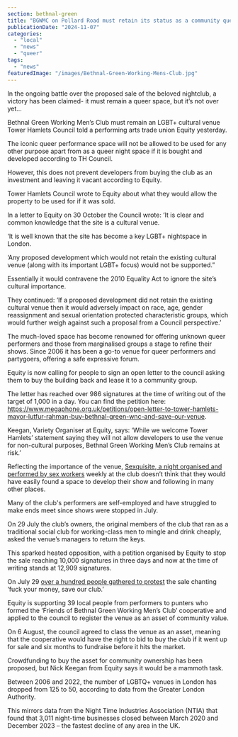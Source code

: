 ```yaml
---
section: bethnal-green
title: "BGWMC on Pollard Road must retain its status as a community queer space if bought says Council"
publicationDate: "2024-11-07"
categories: 
  - "local"
  - "news"
  - "queer"
tags: 
  - "news"
featuredImage: "/images/Bethnal-Green-Working-Mens-Club.jpg"
---
```


In the ongoing battle over the proposed sale of the beloved nightclub, a victory has been claimed- it must remain a queer space, but it’s not over yet…  

Bethnal Green Working Men’s Club must remain an LGBT+ cultural venue Tower Hamlets Council told a performing arts trade union Equity yesterday.

The iconic queer performance space will not be allowed to be used for any other purpose apart from as a queer night space if it is bought and developed according to TH Council. 

However, this does not prevent developers from buying the club as an investment and leaving it vacant according to Equity. 

Tower Hamlets Council wrote to Equity about what they would allow the property to be used for if it was sold.

In a letter to Equity on 30 October the Council wrote: ‘It is clear and common knowledge that the site is a cultural venue. 

‘It is well known that the site has become a key LGBT+ nightspace in London.

‘Any proposed development which would not retain the existing cultural venue (along with its important LGBT+ focus) would not be supported.”

Essentially it would contravene the 2010 Equality Act to ignore the site’s cultural importance.

They continued: ‘If a proposed development did not retain the existing cultural venue then it would adversely impact on race, age, gender reassignment and sexual orientation protected characteristic groups, which would further weigh against such a proposal from a Council perspective.’ 

The much-loved space has become renowned for offering unknown queer performers and those from marginalised groups a stage to refine their shows. Since 2006 it has been a go-to venue for queer performers and partygoers, offering a safe expressive forum.  

Equity is now calling for people to sign an open letter to the council asking them to buy the building back and lease it to a community group. 

The letter has reached over 986 signatures at the time of writing out of the target of 1,000 in a day. You can find the petition here: https://www.megaphone.org.uk/petitions/open-letter-to-tower-hamlets-mayor-lutfur-rahman-buy-bethnal-green-wnc-and-save-our-venue.

Keegan, Variety Organiser at Equity, says: ‘While we welcome Tower Hamlets’ statement saying they will not allow developers to use the venue for non-cultural purposes, Bethnal Green Working Men’s Club remains at risk.’

Reflecting the importance of the venue, [Sexquisite, a night organised and performed by sex workers](https://bethnalgreenlondon.co.uk/sexquisite-sex-workers-cabaret-bethnal-green-working-mens-club/) weekly at the club doesn’t think that they would have easily found a space to develop their show and following in many other places. 

Many of the club's performers are self-employed and have struggled to make ends meet since shows were stopped in July. 

On 29 July the club’s owners, the original members of the club that ran as a traditional social club for working-class men to mingle and drink cheaply, asked the venue’s managers to return the keys. 

This sparked heated opposition, with a petition organised by Equity to stop the sale reaching 10,000 signatures in three days and now at the time of writing stands at 12,909 signatures.

On July 29 [over a hundred people gathered to protest](https://www.bbc.co.uk/news/articles/cn09wx3y5qpo) the sale chanting ‘fuck your money, save our club.’ 

Equity is supporting 39 local people from performers to punters who formed the ‘Friends of Bethnal Green Working Men’s Club’ cooperative and applied to the council to register the venue as an asset of community value. 

On 6 August, the council agreed to class the venue as an asset, meaning that the cooperative would have the right to bid to buy the club if it went up for sale and six months to fundraise before it hits the market. 

Crowdfunding to buy the asset for community ownership has been proposed, but Nick Keegan from Equity says it would be a mammoth task. 

Between 2006 and 2022, the number of LGBTQ+ venues in London has dropped from 125 to 50, according to data from the Greater London Authority. 

This mirrors data from the Night Time Industries Association (NTIA) that found that 3,011 night-time businesses closed between March 2020 and December 2023 – the fastest decline of any area in the UK.
